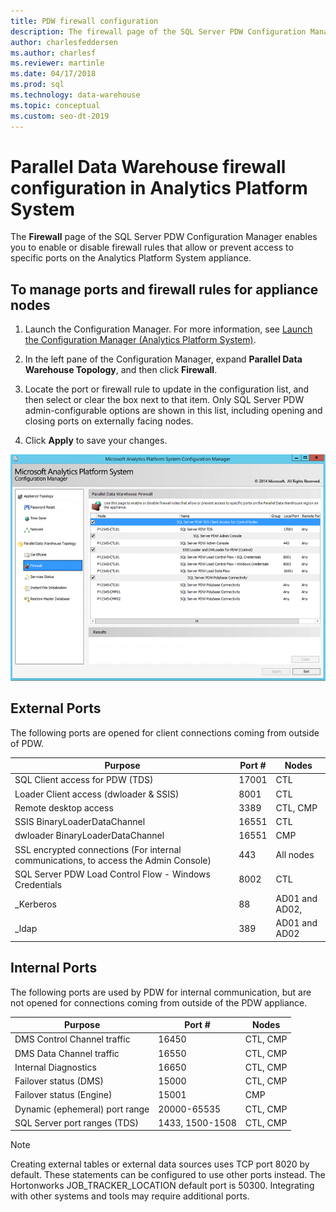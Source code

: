 ```yaml
---
title: PDW firewall configuration
description: The firewall page of the SQL Server PDW Configuration Manager enables you to enable or disable firewall rules that allow or prevent access to specific ports on the Analytics Platform System appliance.
author: charlesfeddersen
ms.author: charlesf
ms.reviewer: martinle
ms.date: 04/17/2018
ms.prod: sql
ms.technology: data-warehouse
ms.topic: conceptual
ms.custom: seo-dt-2019
---
```

# Parallel Data Warehouse firewall configuration in Analytics Platform System

The **Firewall** page of the SQL Server PDW Configuration Manager enables you to enable or disable firewall rules that allow or prevent access to specific ports on the Analytics Platform System appliance.  
  
## To manage ports and firewall rules for appliance nodes  
  
1.  Launch the Configuration Manager. For more information, see [Launch the Configuration Manager &#40;Analytics Platform System&#41;](launch-the-configuration-manager.md).  
  
2.  In the left pane of the Configuration Manager, expand **Parallel Data Warehouse Topology**, and then click **Firewall**.  
  
3.  Locate the port or firewall rule to update in the configuration list, and then select or clear the box next to that item. Only SQL Server PDW admin-configurable options are shown in this list, including opening and closing ports on externally facing nodes.  
  
4.  Click **Apply** to save your changes.  
  
![DWConfig Appliance PDW Firewall](./media/pdw-firewall-configuration/SQL_Server_PDW_DWConfig_ApplPDWFirewall.png "SQL_Server_PDW_DWConfig_ApplPDWFirewall")  
  
## External Ports  
The following ports are opened for client connections coming from outside of PDW.  
  
|Purpose|Port #|Nodes|  
|-----------|-----------|---------|  
|SQL Client access for PDW (TDS)|17001|CTL|  
|Loader Client access (dwloader & SSIS)|8001|CTL|  
|Remote desktop access|3389|CTL, CMP|  
|SSIS BinaryLoaderDataChannel|16551|CTL|  
|dwloader BinaryLoaderDataChannel|16551|CMP|  
|SSL encrypted connections (For internal communications, to access the Admin Console)|443|All nodes|  
|SQL Server PDW Load Control Flow - Windows Credentials|8002|CTL|  
|_Kerberos|88|AD01 and AD02,|  
|_ldap|389|AD01 and AD02|  
  
## Internal Ports  
The following ports are used by PDW for internal communication, but are not opened for connections coming from outside of the PDW appliance.  
  
|Purpose|Port #|Nodes|  
|-----------|-----------|---------|  
|DMS Control Channel traffic|16450|CTL, CMP|  
|DMS Data Channel traffic|16550|CTL, CMP|  
|Internal Diagnostics|16650|CTL, CMP|  
|Failover status (DMS)|15000|CTL, CMP|  
|Failover status (Engine)|15001|CMP|  
|Dynamic (ephemeral) port range|20000-65535|CTL, CMP|  
|SQL Server port ranges (TDS)|1433, 1500-1508|CTL, CMP|  
  
> [!NOTE]  
> Creating external tables or external data sources uses TCP port 8020 by default. These statements can be configured to use other ports instead. The Hortonworks JOB_TRACKER_LOCATION default port is 50300. Integrating with other systems and tools may require additional ports.  
  
<!-- MISSING LINKS ## See Also  
[HDInsight Firewall Configuration &#40;Analytics Platform System&#41;](hdinsight-firewall-configuration.md)
-->
  
